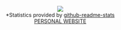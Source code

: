<p align="center">
<a href="https://github.com/layaxx">
  <img src="https://github-readme-stats.vercel.app/api/top-langs/?username=layaxx&layout=compact&theme=radical" />
</a>
  <br />
*Statistics provided by <a href="https://github.com/anuraghazra/github-readme-stats">github-readme-stats</a>
<br />
<a href="https://y-lang.eu">PERSONAL WEBSITE</a>
</p>
